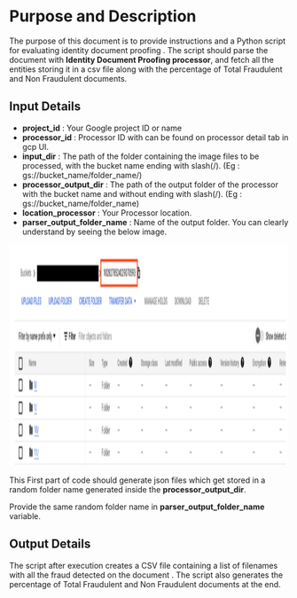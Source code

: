 # Purpose and Description

The purpose of this document is to provide instructions and a Python script for evaluating identity document proofing . The script should parse the document with **Identity Document Proofing processor**, and fetch all the entities storing it in a csv file along with the percentage of Total Fraudulent and Non Fraudulent documents.

## Input Details

* **project_id** : Your Google project ID or name
* **processor_id** : Processor ID with can be found on processor detail tab in gcp UI.
* **input_dir** : The path of the folder containing the image files to be processed, with the bucket name ending with slash(/).
(Eg : gs://bucket_name/folder_name/)
* **processor_output_dir** : The path of the output folder of the processor with the bucket name and without ending with slash(/).
(Eg : gs://bucket_name/folder_name)
* **location_processor** : Your Processor location.
* **parser_output_folder_name** : Name of the output folder. You can clearly understand by seeing the below image.

<img src="./Images/parser_output_filename.png" width=800 height=400 alt="Parser Output Image"></img>

This First part of code should generate json files which get stored in a random folder name  generated inside the **processor_output_dir**.

Provide the same random folder name in **parser_output_folder_name** variable.

## Output Details

The script after execution creates a CSV file containing a list of filenames with all the fraud detected on the document . The script also generates the percentage of Total Fraudulent and Non Fraudulent documents at the end.

